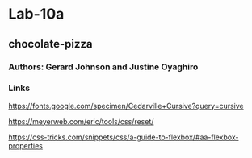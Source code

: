 # Lab-10a

## chocolate-pizza

### Authors: Gerard Johnson and Justine Oyaghiro

### Links
https://fonts.google.com/specimen/Cedarville+Cursive?query=cursive

https://meyerweb.com/eric/tools/css/reset/

https://css-tricks.com/snippets/css/a-guide-to-flexbox/#aa-flexbox-properties